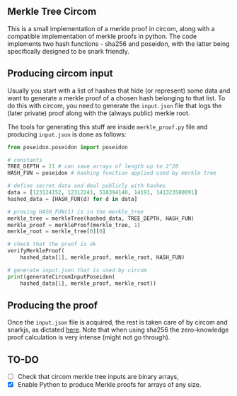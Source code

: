 ## Merkle Tree Circom
This is a small implementation of a merkle proof in circom, 
along with a compatible implementation of merkle proofs in python.
The code implements two hash functions - sha256 and poseidon,
with the latter being specifically designed to be snark friendly.

## Producing circom input
Usually you start with a list of hashes that hide (or represent) some data
and want to generate a merkle proof of a chosen hash belonging to that list.
To do this with circom, you need to generate the `input.json` file that 
logs the (later private) proof along with the (always public) merkle root.

The tools for generating this stuff are inside `merkle_proof.py` file and
producing `input.json` is done as follows:
```python
from poseidon.poseidon import poseidon

# constants
TREE_DEPTH = 21 # can save arrays of length up to 2^20
HASH_FUN = poseidon # hashing function applied used by merkle tree

# define secret data and deal publicly with hashes
data = [123124152, 12312241, 518394148, 14191, 141323500091]
hashed_data = [HASH_FUN(d) for d in data]

# proving HASH_FUN(1) is in the merkle_tree
merkle_tree = merkleTree(hashed_data, TREE_DEPTH, HASH_FUN)
merkle_proof = merkleProof(merkle_tree, 1)
merkle_root = merkle_tree[0][0]

# check that the proof is ok
verifyMerkleProof(
    hashed_data[1], merkle_proof, merkle_root, HASH_FUN)

# generate input.json that is used by circom
print(generateCircomInputPoseidon(
    hashed_data[1], merkle_proof, merkle_root))
```

## Producing the proof
Once the `input.json` file is acquired, the rest is taken care of by
circom and snarkjs, as dictated [here](https://github.com/iden3/snarkjs#guide).
Note that when using sha256 the zero-knowledge proof calculation is very intense
(might not go through).

## TO-DO
- [ ] Check that circom merkle tree inputs are binary arrays,
- [x] Enable Python to produce Merkle proofs for arrays of any size.